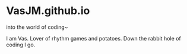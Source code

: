 # VasJM.github.io

into the world of coding~

I am Vas. Lover of rhythm games and potatoes. Down the rabbit hole of coding I go.
